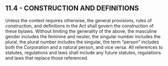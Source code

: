 ## **11.4 - CONSTRUCTION AND DEFINITIONS**

Unless the context requires otherwise, the general provisions, rules of construction, and definitions in the Act shall govern the construction of these bylaws. Without limiting the generality of the above, the masculine gender includes the feminine and neuter, the singular number includes the plural, the plural number includes the singular, the term “person” includes both the Corporation and a natural person, and vice versa. All references to statutes, regulations and laws shall include any future statutes, regulations and laws that replace those referenced.
